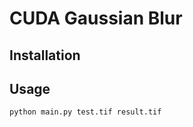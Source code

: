 CUDA Gaussian Blur
==================


Installation
------------


Usage
-----

`python main.py test.tif result.tif`